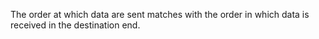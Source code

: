 The order at which data are sent matches with the order in which data is received in the destination end. 